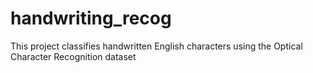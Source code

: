 # handwriting_recog
This project classifies handwritten English characters using
the Optical Character Recognition dataset
